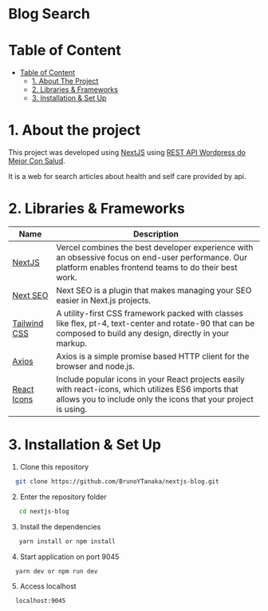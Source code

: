 # Blog Search

# Table of Content

- [Table of Content](#table-of-content)
  - [1. About The Project](#1-about-the-project)
  - [2. Libraries & Frameworks](#2-libraries--frameworks)
  - [3. Installation & Set Up](#3-installation--set-up)

# 1. About the project
  This project was developed using [NextJS](https://nextjs.org/) using [REST API Wordpress do Mejor Con Salud](https://api.beta.mejorconsalud.com/wp-json/mc/v1/).

  It is a web for search articles about health and self care provided by api.

# 2. Libraries & Frameworks

| Name                                                     | Description                                                            |
| -------------------------------------------------------- | ---------------------------------------------------------------------- |
| [NextJS](https://nextjs.org/)           | Vercel combines the best developer experience with an obsessive focus on end-user performance. Our platform enables frontend teams to do their best work.               |
|[Next SEO](https://github.com/garmeeh/next-seo)|Next SEO is a plugin that makes managing your SEO easier in Next.js projects.|
| [Tailwind CSS](https://tailwindcss.com/)                             | A utility-first CSS framework packed with classes like flex, pt-4, text-center and rotate-90 that can be composed to build any design, directly in your markup.
| [Axios](https://axios-http.com/)|   Axios is a simple promise based HTTP client for the browser and node.js.                      |
| [React Icons](https://react-icons.github.io/react-icons/)| Include popular icons in your React projects easily with react-icons, which utilizes ES6 imports that allows you to include only the icons that your project is using.                              |

# 3. Installation & Set Up

1. Clone this repository

```bash
  git clone https://github.com/BrunoYTanaka/nextjs-blog.git
```
2. Enter the repository folder

```bash
   cd nextjs-blog
```

3. Install the dependencies

```bash
   yarn install or npm install
```

4. Start application on port 9045

```bash
  yarn dev or npm run dev
```

5. Access localhost
```
  localhost:9045
```

